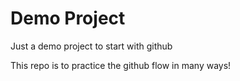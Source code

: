 # Demo Project
Just a demo project to start with github

This repo is to practice the github flow in many ways!
